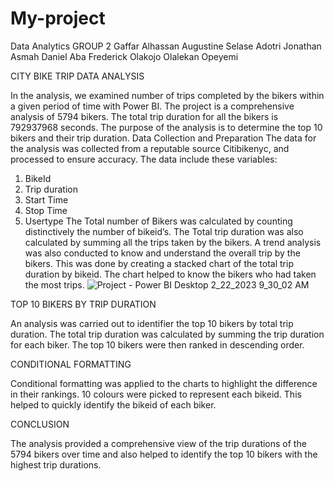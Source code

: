 # My-project
Data Analytics
GROUP 2
Gaffar Alhassan
Augustine Selase Adotri
Jonathan Asmah
Daniel Aba Frederick
Olakojo Olalekan Opeyemi

CITY BIKE TRIP DATA ANALYSIS

In the analysis, we examined number of trips completed by the bikers within a given period of time with Power BI.
The project is a comprehensive analysis of 5794 bikers. The total trip duration for all the bikers is 792937968 seconds. The purpose of the analysis is to determine the top 10 bikers and their trip duration.
Data Collection and Preparation
The data for the analysis was collected from a reputable source Citibikenyc, and processed to ensure accuracy. The data include these variables:
1.	BikeId
2.	Trip duration
3.	Start Time
4.	Stop Time
5.	Usertype 
The Total number of Bikers was calculated by counting distinctively the number of bikeid’s.
The Total trip duration was also calculated by summing all the trips taken by the bikers.
A trend analysis was also conducted to know and understand the overall trip by the bikers. This was done by creating a stacked chart of the total trip duration by bikeid. The chart helped to know the bikers who had taken the most trips.
![Project - Power BI Desktop 2_22_2023 9_30_02 AM](https://user-images.githubusercontent.com/126063410/220588870-f54b5839-ac71-4c79-b6e0-905dd1bc2adc.png)

TOP 10 BIKERS BY TRIP DURATION

An analysis was carried out to identifier the top 10 bikers by total trip duration. The total trip duration was calculated by summing the trip duration for each biker. The top 10 bikers were then ranked in descending order.

CONDITIONAL FORMATTING

Conditional formatting was applied to the charts to highlight the difference in their rankings. 10 colours were picked to represent each bikeid. This helped to quickly identify the bikeid of each biker.

CONCLUSION

The analysis provided a comprehensive view of the trip durations of the 5794 bikers over time and also helped to identify the top 10 bikers with the highest trip durations.

